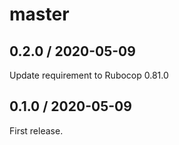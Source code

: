 # master

## 0.2.0 / 2020-05-09

Update requirement to Rubocop 0.81.0

## 0.1.0 / 2020-05-09

First release.
